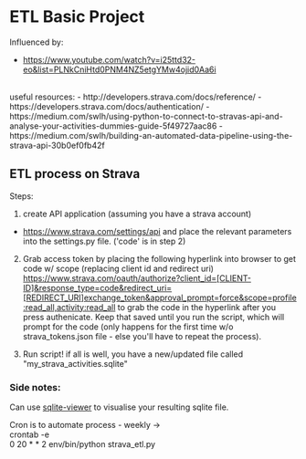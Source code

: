 # ETL Basic Project 
Influenced by:
- https://www.youtube.com/watch?v=i25ttd32-eo&list=PLNkCniHtd0PNM4NZ5etgYMw4ojid0Aa6i
<br>
useful resources:
- http://developers.strava.com/docs/reference/
- https://developers.strava.com/docs/authentication/
- https://medium.com/swlh/using-python-to-connect-to-stravas-api-and-analyse-your-activities-dummies-guide-5f49727aac86
- https://medium.com/swlh/building-an-automated-data-pipeline-using-the-strava-api-30b0ef0fb42f

## ETL process on Strava
Steps:
1) create API application (assuming you have a strava account)<br>
- https://www.strava.com/settings/api
and place the relevant parameters into the settings.py file. ('code' is in step 2)

2) Grab access token by placing the following hyperlink into browser to get code w/ scope (replacing client id and redirect uri)<br>
https://www.strava.com/oauth/authorize?client_id=[CLIENT-ID]&response_type=code&redirect_uri=[REDIRECT_URI]exchange_token&approval_prompt=force&scope=profile:read_all,activity:read_all
to grab the code in the hyperlink after you press authenicate. Keep that saved until you run the script, which will prompt for the code (only happens for the first time w/o strava_tokens.json file - else you'll have to repeat the process).

3) Run script! if all is well, you have a new/updated file called "my_strava_activities.sqlite"


### Side notes:
Can use [sqlite-viewer](http://inloop.github.io/sqlite-viewer/) to visualise your resulting sqlite file.<br>

Cron is to automate process - weekly -> <br>
crontab -e  <br>
0 20 * * 2 env/bin/python strava_etl.py